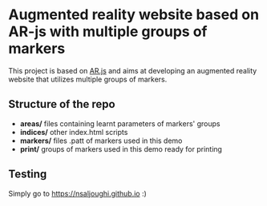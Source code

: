 # Augmented reality website based on AR-js with multiple groups of markers
This project is based on [AR.js](https://github.com/AR-js-org) and aims at developing an augmented reality website that utilizes multiple groups of markers.

## Structure of the repo
+ **areas/**          files containing learnt parameters of markers' groups
+ **indices/**        other index.html scripts
+ **markers/**        files .patt of markers used in this demo
+ **print/**          groups of markers used in this demo ready for printing

## Testing
Simply go to https://nsaljoughi.github.io :)
